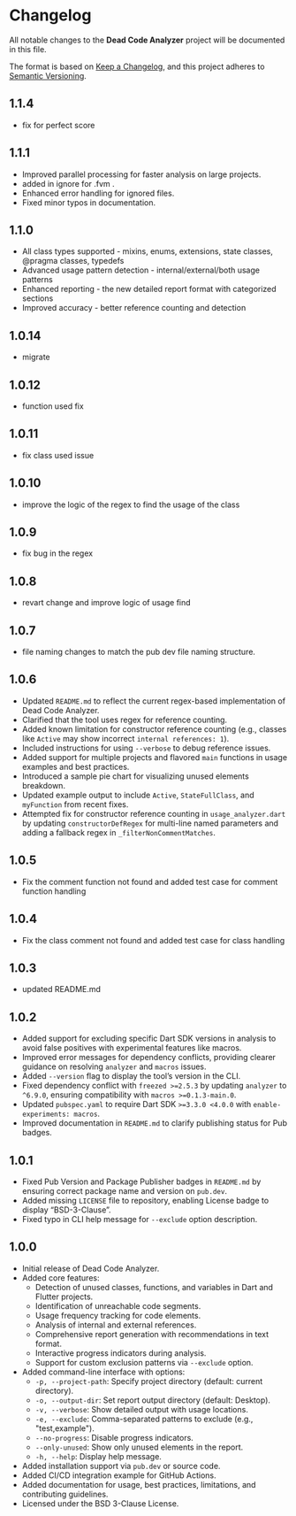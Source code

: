 # Changelog

All notable changes to the **Dead Code Analyzer** project will be documented in this file.

The format is based on [Keep a Changelog](https://keepachangelog.com/en/1.0.0/), and this project adheres to [Semantic Versioning](https://semver.org/spec/v2.0.0.html).

## 1.1.4

- fix for perfect score

## 1.1.1

- Improved parallel processing for faster analysis on large projects.
- added in ignore for .fvm .
- Enhanced error handling for ignored files.
- Fixed minor typos in documentation.

## 1.1.0

- All class types supported - mixins, enums, extensions, state classes, @pragma classes, typedefs
- Advanced usage pattern detection - internal/external/both usage patterns
- Enhanced reporting - the new detailed report format with categorized sections
- Improved accuracy - better reference counting and detection

## 1.0.14

- migrate

## 1.0.12

- function used fix

## 1.0.11

- fix class used issue

## 1.0.10

- improve the logic of the regex to find the usage of the class

## 1.0.9

- fix bug in the regex

## 1.0.8

- revart change and improve logic of usage find

## 1.0.7

- file naming changes to match the pub dev file naming structure.

## 1.0.6

- Updated `README.md` to reflect the current regex-based implementation of Dead Code Analyzer.
- Clarified that the tool uses regex for reference counting.
- Added known limitation for constructor reference counting (e.g., classes like `Active` may show incorrect `internal references: 1`).
- Included instructions for using `--verbose` to debug reference issues.
- Added support for multiple projects and flavored `main` functions in usage examples and best practices.
- Introduced a sample pie chart for visualizing unused elements breakdown.
- Updated example output to include `Active`, `StateFullClass`, and `myFunction` from recent fixes.
- Attempted fix for constructor reference counting in `usage_analyzer.dart` by updating `constructorDefRegex` for multi-line named parameters and adding a fallback regex in `_filterNonCommentMatches`.

## 1.0.5

- Fix the comment function not found and added test case for comment function handling

## 1.0.4

- Fix the class comment not found and added test case for class handling

## 1.0.3

- updated README.md

## 1.0.2

- Added support for excluding specific Dart SDK versions in analysis to avoid false positives with experimental features like macros.
- Improved error messages for dependency conflicts, providing clearer guidance on resolving `analyzer` and `macros` issues.
- Added `--version` flag to display the tool’s version in the CLI.
- Fixed dependency conflict with `freezed >=2.5.3` by updating `analyzer` to `^6.9.0`, ensuring compatibility with `macros >=0.1.3-main.0`.
- Updated `pubspec.yaml` to require Dart SDK `>=3.3.0 <4.0.0` with `enable-experiments: macros`.
- Improved documentation in `README.md` to clarify publishing status for Pub badges.

## 1.0.1

- Fixed Pub Version and Package Publisher badges in `README.md` by ensuring correct package name and version on `pub.dev`.
- Added missing `LICENSE` file to repository, enabling License badge to display “BSD-3-Clause”.
- Fixed typo in CLI help message for `--exclude` option description.

## 1.0.0

- Initial release of Dead Code Analyzer.
- Added core features:
  - Detection of unused classes, functions, and variables in Dart and Flutter projects.
  - Identification of unreachable code segments.
  - Usage frequency tracking for code elements.
  - Analysis of internal and external references.
  - Comprehensive report generation with recommendations in text format.
  - Interactive progress indicators during analysis.
  - Support for custom exclusion patterns via `--exclude` option.
- Added command-line interface with options:
  - `-p, --project-path`: Specify project directory (default: current directory).
  - `-o, --output-dir`: Set report output directory (default: Desktop).
  - `-v, --verbose`: Show detailed output with usage locations.
  - `-e, --exclude`: Comma-separated patterns to exclude (e.g., "test,example").
  - `--no-progress`: Disable progress indicators.
  - `--only-unused`: Show only unused elements in the report.
  - `-h, --help`: Display help message.
- Added installation support via `pub.dev` or source code.
- Added CI/CD integration example for GitHub Actions.
- Added documentation for usage, best practices, limitations, and contributing guidelines.
- Licensed under the BSD 3-Clause License.
